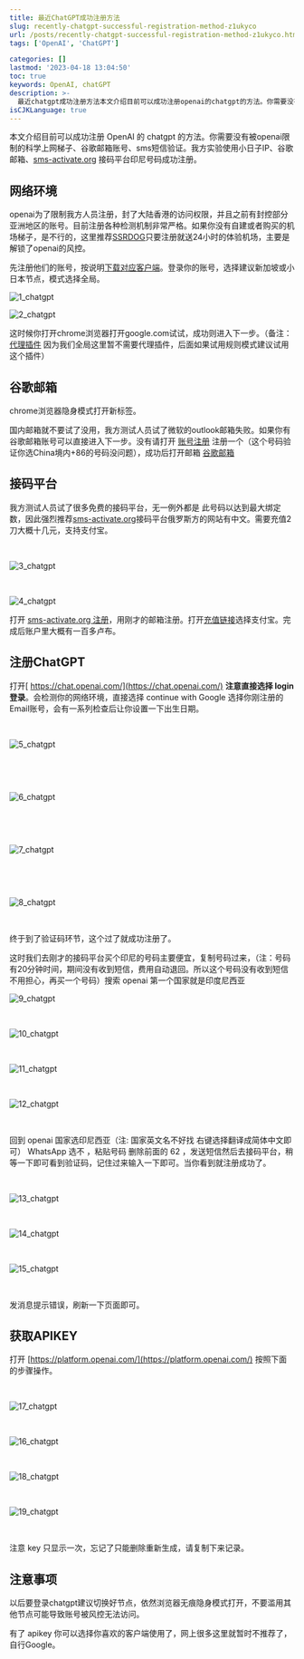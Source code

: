 ```yaml
---
title: 最近ChatGPT成功注册方法
slug: recently-chatgpt-successful-registration-method-z1ukyco
url: /posts/recently-chatgpt-successful-registration-method-z1ukyco.html
tags: ['OpenAI', 'ChatGPT']

categories: []
lastmod: '2023-04-18 13:04:50'
toc: true
keywords: OpenAI, chatGPT
description: >-
  最近chatgpt成功注册方法本文介绍目前可以成功注册openai的chatgpt的方法。你需要没有被openai限制的科学上网梯子谷歌邮箱账号sms短信验证。我方实验使用小日子ip谷歌邮箱smsactivateorg接码平台印尼号码成功注册。网络环境openai为了限制我方人员注册封了大陆香港的访问权限并且之前有封控部分亚洲地区的账号。目前注册各种检测机制非常严格。如果你没有自建或者购买的机场梯子是不行的这里推荐ssrdog只要注册就送小时的体验机场主要是解锁了openai的风控。先注册他们的账号按说明
isCJKLanguage: true
---
```


本文介绍目前可以成功注册 OpenAI 的 chatgpt 的方法。你需要没有被openai限制的科学上网梯子、谷歌邮箱账号、sms短信验证。我方实验使用小日子IP、谷歌邮箱、[sms-activate.org](https://sms-activate.org/?ref=6495018) 接码平台印尼号码成功注册。

## 网络环境

openai为了限制我方人员注册，封了大陆香港的访问权限，并且之前有封控部分亚洲地区的账号。目前注册各种检测机制非常严格。如果你没有自建或者购买的机场梯子，是不行的，这里推荐[SSRDOG](https://dog.ssrdog.cc/#/register?code=EGfp8G8j)只要注册就送24小时的体验机场，主要是解锁了openai的风控。

先注册他们的账号，按说明[下载对应客户端](https://dog.ssrdog.cc/#/knowledge)。登录你的账号，选择建议新加坡或小日本节点，模式选择全局。

![1_chatgpt](https://cdn.staticaly.com/gh/3zmx/somepic@master/pic/202304171805576.png)

![2_chatgpt](https://cdn.staticaly.com/gh/3zmx/somepic@master/pic/202304171805405.png)

这时候你打开chrome浏览器打开google.com试试，成功则进入下一步。（备注：[代理插件](https://chrome.google.com/webstore/detail/proxy-switchyomega/padekgcemlokbadohgkifijomclgjgif?hl=zh-CN)  因为我们全局这里暂不需要代理插件，后面如果试用规则模式建议试用这个插件）

## 谷歌邮箱

chrome浏览器隐身模式打开新标签。

国内邮箱就不要试了没用，我方测试人员试了微软的outlook邮箱失败。如果你有谷歌邮箱账号可以直接进入下一步。没有请打开 [账号注册](https://accounts.google.com/signup/v2/webcreateaccount?flowName=GlifWebSignIn&flowEntry=SignUp) 注册一个（这个号码验证你选China境内+86的号码没问题），成功后打开邮箱 [谷歌邮箱](https://mail.google.com/)

## 接码平台

我方测试人员试了很多免费的接码平台，无一例外都是  此号码以达到最大绑定数，因此强烈推荐[sms-activate.org](https://sms-activate.org/?ref=6495018)接码平台俄罗斯方的网站有中文。需要充值2刀大概十几元，支持支付宝。

​

![3_chatgpt](https://cdn.staticaly.com/gh/3zmx/somepic@master/pic/202304171805404.png)

​

![4_chatgpt](https://cdn.staticaly.com/gh/3zmx/somepic@master/pic/202304171805376.png)

打开 [sms-activate.org 注册](https://sms-activate.org/?ref=6495018)，用刚才的邮箱注册。打开[充值链接](https://sms-activate.org/buy)选择支付宝。完成后账户里大概有一百多卢布。

## 注册ChatGPT

打开[ https://chat.openai.com/](https://chat.openai.com/) **注意直接选择 login 登录**。会检测你的网络环境，直接选择 continue with Google 选择你刚注册的Email账号，会有一系列检查后让你设置一下出生日期。

​

![5_chatgpt](https://cdn.staticaly.com/gh/3zmx/somepic@master/pic/202304171805062.png)

​

​

![6_chatgpt](https://cdn.staticaly.com/gh/3zmx/somepic@master/pic/202304171805763.png)

​

​

![7_chatgpt](https://cdn.staticaly.com/gh/3zmx/somepic@master/pic/202304171806472.png)

​

​

![8_chatgpt](https://cdn.staticaly.com/gh/3zmx/somepic@master/pic/202304171806162.png)

​

终于到了验证码环节，这个过了就成功注册了。

这时我们去刚才的接码平台买个印尼的号码主要便宜，复制号码过来，（注：号码有20分钟时间，期间没有收到短信，费用自动退回。所以这个号码没有收到短信不用担心，再买一个号码）搜索 openai 第一个国家就是印度尼西亚

![9_chatgpt](https://cdn.staticaly.com/gh/3zmx/somepic@master/pic/202304171806783.png)

​

![10_chatgpt](https://cdn.staticaly.com/gh/3zmx/somepic@master/pic/202304171806108.png)

​

![11_chatgpt](https://cdn.staticaly.com/gh/3zmx/somepic@master/pic/202304171806146.png)

​

![12_chatgpt](https://cdn.staticaly.com/gh/3zmx/somepic@master/pic/202304171806482.png)

​

回到 openai 国家选印尼西亚（注: 国家英文名不好找 右键选择翻译成简体中文即可）  WhatsApp 选不 ，粘贴号码 删除前面的 62 ，发送短信然后去接码平台，稍等一下即可看到验证码，记住过来输入一下即可。当你看到就注册成功了。

​

![13_chatgpt](https://cdn.staticaly.com/gh/3zmx/somepic@master/pic/202304171806918.png)

​

![14_chatgpt](https://cdn.staticaly.com/gh/3zmx/somepic@master/pic/202304171806440.png)

  
​

![15_chatgpt](https://cdn.staticaly.com/gh/3zmx/somepic@master/pic/202304171806154.png)

​

发消息提示错误，刷新一下页面即可。

## 获取APIKEY

打开 [https://platform.openai.com/](https://platform.openai.com/) 按照下面的步骤操作。

​

![17_chatgpt](https://cdn.staticaly.com/gh/3zmx/somepic@master/pic/202304171806639.png)

​

![16_chatgpt](https://cdn.staticaly.com/gh/3zmx/somepic@master/pic/202304171806263.png)

​

![18_chatgpt](https://cdn.staticaly.com/gh/3zmx/somepic@master/pic/202304171806936.png)

​

![19_chatgpt](https://cdn.staticaly.com/gh/3zmx/somepic@master/pic/202304171806731.png)

​​​​

注意 key 只显示一次，忘记了只能删除重新生成，请复制下来记录。

## 注意事项

以后要登录chatgpt建议切换好节点，依然浏览器无痕隐身模式打开，不要滥用其他节点可能导致账号被风控无法访问。

有了 apikey 你可以选择你喜欢的客户端使用了，网上很多这里就暂时不推荐了，自行Google。
